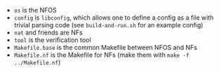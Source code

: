- `os` is the NFOS
- `config` is `libconfig`, which allows one to define a config as a file with trivial parsing code (see `build-and-run.sh` for an example config)
- `nat` and friends are NFs
- `tool` is the verification tool
- `Makefile.base` is the common Makefile between NFOS and NFs
- `Makefile.nf` is the Makefile for NFs (make them with `make -f ../Makefile.nf`)
